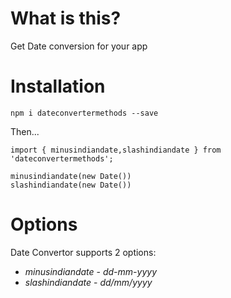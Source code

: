 # What is this?

Get Date conversion for your app

# Installation

`npm i dateconvertermethods --save`

Then...

```
import { minusindiandate,slashindiandate } from 'dateconvertermethods';

minusindiandate(new Date())
slashindiandate(new Date())
```

# Options

Date Convertor supports 2 options:

* *minusindiandate* - _dd-mm-yyyy_ 
* *slashindiandate* - _dd/mm/yyyy_ 